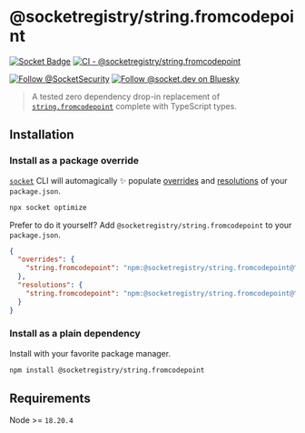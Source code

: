 # @socketregistry/string.fromcodepoint

[![Socket Badge](https://socket.dev/api/badge/npm/package/@socketregistry/string.fromcodepoint)](https://socket.dev/npm/package/@socketregistry/string.fromcodepoint)
[![CI - @socketregistry/string.fromcodepoint](https://github.com/SocketDev/socket-registry/actions/workflows/ci.yml/badge.svg)](https://github.com/SocketDev/socket-registry/actions/workflows/ci.yml)

[![Follow @SocketSecurity](https://img.shields.io/twitter/follow/SocketSecurity?style=social)](https://twitter.com/SocketSecurity)
[![Follow @socket.dev on Bluesky](https://img.shields.io/badge/Follow-@socket.dev-1DA1F2?style=social&logo=bluesky)](https://bsky.app/profile/socket.dev)

> A tested zero dependency drop-in replacement of
> [`string.fromcodepoint`](https://socket.dev/npm/package/string.fromcodepoint)
> complete with TypeScript types.

## Installation

### Install as a package override

[`socket`](https://socket.dev/npm/package/socket) CLI will automagically ✨
populate
[overrides](https://docs.npmjs.com/cli/v9/configuring-npm/package-json#overrides)
and [resolutions](https://yarnpkg.com/configuration/manifest#resolutions) of
your `package.json`.

```sh
npx socket optimize
```

Prefer to do it yourself? Add `@socketregistry/string.fromcodepoint` to your
`package.json`.

```json
{
  "overrides": {
    "string.fromcodepoint": "npm:@socketregistry/string.fromcodepoint@^1"
  },
  "resolutions": {
    "string.fromcodepoint": "npm:@socketregistry/string.fromcodepoint@^1"
  }
}
```

### Install as a plain dependency

Install with your favorite package manager.

```sh
npm install @socketregistry/string.fromcodepoint
```

## Requirements

Node >= `18.20.4`
